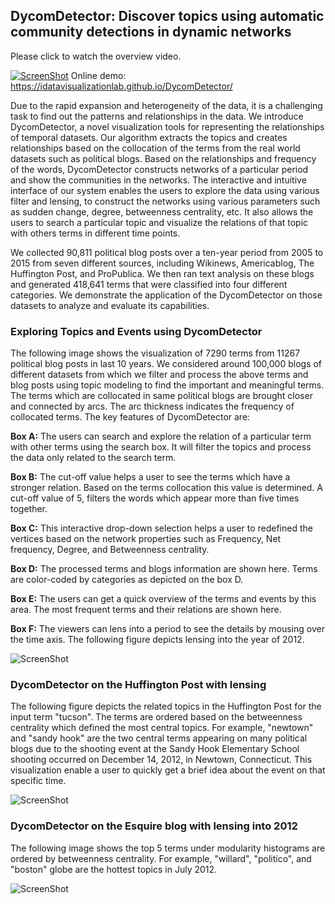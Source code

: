 ## DycomDetector: Discover topics using automatic community detections in dynamic networks
Please click to watch the overview video.

[![ScreenShot](https://github.com/iDataVisualizationLab/DycomDetector/blob/master/images/play-btn.png)](http://www.myweb.ttu.edu/vinhtngu/dycom/DycomDetector.mp4)
Online demo:  https://idatavisualizationlab.github.io/DycomDetector/

Due to the rapid expansion and heterogeneity of the data, it is a challenging task to find out the patterns and relationships in the data. We introduce DycomDetector, a novel visualization tools for representing the relationships of temporal datasets. Our algorithm extracts the topics and creates relationships based on the collocation of the terms from the real world datasets such as political blogs. Based on the relationships and frequency of the words, DycomDetector constructs networks of a particular period and show the communities in the networks. The interactive and intuitive interface of our system enables the users to explore the data using various filter and lensing, to construct the networks using various parameters such as sudden change, degree, betweenness centrality, etc. It also allows the users to search a particular topic and visualize the relations of that topic with others terms in different time points. 

We collected 90,811 political blog posts over a ten-year period from 2005 to 2015 from seven different sources, including Wikinews, Americablog, The Huffington Post, and ProPublica. We then ran text analysis on these blogs and generated 418,641 terms that were classified into four different categories. We demonstrate the application of the DycomDetector on those datasets to analyze and evaluate its capabilities. 

### Exploring Topics and Events using DycomDetector
The following image shows the visualization of 7290 terms from 11267 political blog posts in last 10 years. We considered around 100,000 blogs of different datasets from which we filter and process the above terms and blog posts using topic modeling to find the important and meaningful terms. The terms which are collocated in same political blogs are brought closer and connected by arcs. The arc thickness indicates the frequency of collocated terms. The key features of DycomDetector are:

**Box A:** The users can search and explore the relation of a particular term with other terms using the search box. It will filter the topics and process the data only related to the search term.

**Box B:** The cut-off value helps a user to see the terms which have a stronger relation. Based on the terms collocation this value is determined. A cut-off value of 5, filters the words which appear more than five times together.

**Box C:** This interactive drop-down selection helps a user to redefined the vertices based on the network properties such as Frequency, Net frequency, Degree, and Betweenness centrality.

**Box D:** The processed terms and blogs information are shown here. Terms are color-coded by categories as depicted on the box D.

**Box E:** The users can get a quick overview of the terms and events by this area. The most frequent terms and their relations are shown here.

**Box F:** The viewers can lens into a period to see the details by mousing over the time axis. The following figure depicts lensing into the year of 2012.

![ScreenShot](https://github.com/iDataVisualizationLab/DycomDetector/blob/master/images/DycomDetector.png)

### DycomDetector on the Huffington Post with lensing
The following figure depicts the related topics in the Huffington Post for the input term "tucson". The terms are ordered based on the betweenness centrality which defined the most central topics. For example, "newtown" and "sandy hook" are the two central terms appearing on many political blogs due to the shooting event at the Sandy Hook Elementary School shooting occurred on December 14, 2012, in Newtown, Connecticut. This visualization enable a user to quickly get a brief idea about the event on that specific time.

![ScreenShot](https://github.com/iDataVisualizationLab/DycomDetector/blob/master/images/tucson.png)

### DycomDetector on the Esquire blog with lensing into 2012
The following image shows the top 5 terms under modularity histograms are ordered by betweenness centrality. For example, "willard", "politico", and "boston" globe are the hottest topics in July 2012.

![ScreenShot](https://github.com/iDataVisualizationLab/DycomDetector/blob/master/images/Esquire.png)






